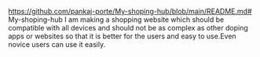 https://github.com/pankaj-porte/My-shoping-hub/blob/main/README.md# My-shoping-hub
I am making a shopping website which should be compatible with all devices and should not be as complex as other doping apps or websites so that it is better for the users and easy to use.Even novice users can use it easily.
